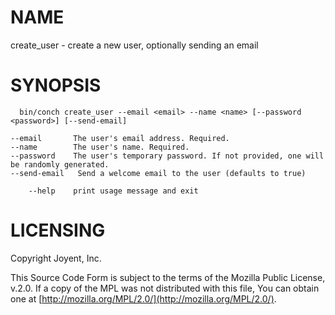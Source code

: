 # NAME

create\_user - create a new user, optionally sending an email

# SYNOPSIS

```
  bin/conch create_user --email <email> --name <name> [--password <password>] [--send-email]

--email       The user's email address. Required.
--name        The user's name. Required.
--password    The user's temporary password. If not provided, one will be randomly generated.
--send-email   Send a welcome email to the user (defaults to true)

    --help    print usage message and exit
```

# LICENSING

Copyright Joyent, Inc.

This Source Code Form is subject to the terms of the Mozilla Public License,
v.2.0. If a copy of the MPL was not distributed with this file, You can obtain
one at [http://mozilla.org/MPL/2.0/](http://mozilla.org/MPL/2.0/).
